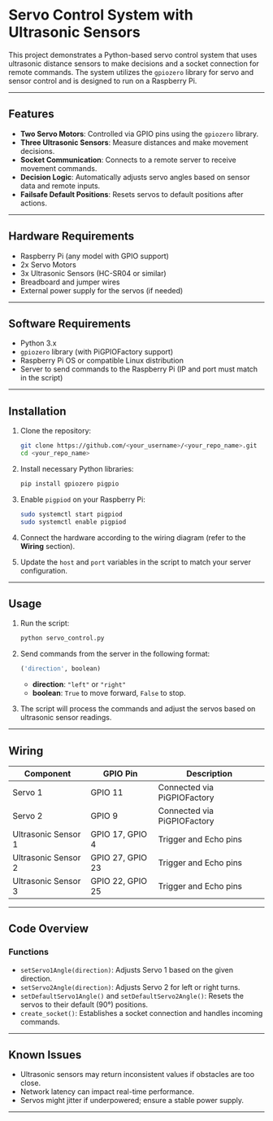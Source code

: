 # Servo Control System with Ultrasonic Sensors

This project demonstrates a Python-based servo control system that uses ultrasonic distance sensors to make decisions and a socket connection for remote commands. The system utilizes the `gpiozero` library for servo and sensor control and is designed to run on a Raspberry Pi.

---

## Features

- **Two Servo Motors**: Controlled via GPIO pins using the `gpiozero` library.
- **Three Ultrasonic Sensors**: Measure distances and make movement decisions.
- **Socket Communication**: Connects to a remote server to receive movement commands.
- **Decision Logic**: Automatically adjusts servo angles based on sensor data and remote inputs.
- **Failsafe Default Positions**: Resets servos to default positions after actions.

---

## Hardware Requirements

- Raspberry Pi (any model with GPIO support)
- 2x Servo Motors
- 3x Ultrasonic Sensors (HC-SR04 or similar)
- Breadboard and jumper wires
- External power supply for the servos (if needed)

---

## Software Requirements

- Python 3.x
- `gpiozero` library (with PiGPIOFactory support)
- Raspberry Pi OS or compatible Linux distribution
- Server to send commands to the Raspberry Pi (IP and port must match in the script)

---

## Installation

1. Clone the repository:
    ```bash
    git clone https://github.com/<your_username>/<your_repo_name>.git
    cd <your_repo_name>
    ```

2. Install necessary Python libraries:
    ```bash
    pip install gpiozero pigpio
    ```

3. Enable `pigpiod` on your Raspberry Pi:
    ```bash
    sudo systemctl start pigpiod
    sudo systemctl enable pigpiod
    ```

4. Connect the hardware according to the wiring diagram (refer to the **Wiring** section).

5. Update the `host` and `port` variables in the script to match your server configuration.

---

## Usage

1. Run the script:
    ```bash
    python servo_control.py
    ```

2. Send commands from the server in the following format:
    ```python
    ('direction', boolean)
    ```
   - **direction**: `"left"` or `"right"`
   - **boolean**: `True` to move forward, `False` to stop.

3. The script will process the commands and adjust the servos based on ultrasonic sensor readings.

---

## Wiring

| Component            | GPIO Pin      | Description              |
|-----------------------|---------------|--------------------------|
| Servo 1              | GPIO 11       | Connected via PiGPIOFactory |
| Servo 2              | GPIO 9        | Connected via PiGPIOFactory |
| Ultrasonic Sensor 1  | GPIO 17, GPIO 4  | Trigger and Echo pins   |
| Ultrasonic Sensor 2  | GPIO 27, GPIO 23 | Trigger and Echo pins   |
| Ultrasonic Sensor 3  | GPIO 22, GPIO 25 | Trigger and Echo pins   |

---

## Code Overview

### Functions

- `setServo1Angle(direction)`: Adjusts Servo 1 based on the given direction.
- `setServo2Angle(direction)`: Adjusts Servo 2 for left or right turns.
- `setDefaultServo1Angle()` and `setDefaultServo2Angle()`: Resets the servos to their default (90°) positions.
- `create_socket()`: Establishes a socket connection and handles incoming commands.

---

## Known Issues

- Ultrasonic sensors may return inconsistent values if obstacles are too close.
- Network latency can impact real-time performance.
- Servos might jitter if underpowered; ensure a stable power supply.

---

